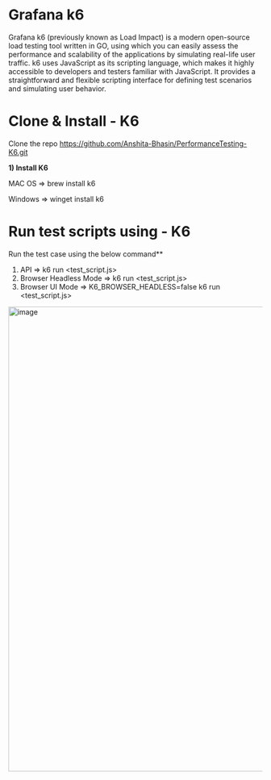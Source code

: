 # Grafana k6

Grafana k6 (previously known as Load Impact) is a modern open-source load testing tool written in GO, using which you can easily assess the performance and scalability of the applications by simulating real-life user traffic.
k6 uses JavaScript as its scripting language, which makes it highly accessible to developers and testers familiar with JavaScript. It provides a straightforward and flexible scripting interface for defining test scenarios and simulating user behavior.


# Clone & Install - K6

Clone the repo https://github.com/Anshita-Bhasin/PerformanceTesting-K6.git

**1) Install K6**

MAC OS => brew install k6

Windows => winget install k6

# Run test scripts using - K6

 Run the test case using the below command**

1. API => k6 run <test_script.js>
2. Browser Headless Mode => k6 run <test_script.js>
3. Browser UI Mode => K6_BROWSER_HEADLESS=false k6 run <test_script.js>




<img width="922" alt="image" src="https://github.com/Anshita-Bhasin/k6_examples/assets/10338077/d28e7a3c-5e4b-49d7-8e78-7edaf17efcf5">
